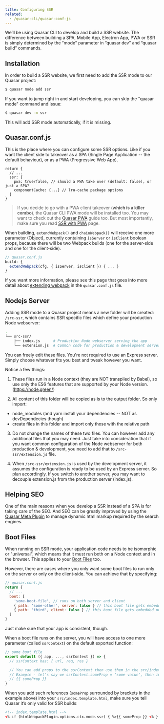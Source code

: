 ```yaml
---
title: Configuring SSR
related:
  - /quasar-cli/quasar-conf-js
---
```


We’ll be using Quasar CLI to develop and build a SSR website. The difference between building a SPA, Mobile App, Electron App, PWA or SSR is simply determined by the “mode” parameter in “quasar dev” and “quasar build” commands.

## Installation
In order to build a SSR website, we first need to add the SSR mode to our Quasar project:
```bash
$ quasar mode add ssr
```

If you want to jump right in and start developing, you can skip the "quasar mode" command and issue:
```bash
$ quasar dev -m ssr
```
This will add SSR mode automatically, if it is missing.

## Quasar.conf.js
This is the place where you can configure some SSR options. Like if you want the client side to takeover as a SPA (Single Page Application -- the default behaviour), or as a PWA (Progressive Web App).

```
return {
  // ...
  ssr: {
    pwa: true/false, // should a PWA take over (default: false), or just a SPA?
    componentCache: {...} // lru-cache package options
  }
}
```

> If you decide to go with a PWA client takeover (**which is a killer combo**), the Quasar CLI PWA mode will be installed too. You may want to check out the [Quasar PWA](/quasar-cli/developing-pwa/introduction) guide too. But most importantly, make sure you read [SSR with PWA](/quasar-cli/developing-ssr/ssr-with-pwa) page.

When building, `extendWebpack()` and `chainWebpack()` will receive one more parameter (Object), currently containing `isServer` or `isClient` boolean props, because there will be two Webpack builds (one for the server-side and one for the client-side).

```js
// quasar.conf.js
build: {
  extendWebpack(cfg, { isServer, isClient }) { ... }
}
```

If you want more information, please see this page that goes into more detail about [extending webpack](/quasar-cli/quasar-conf-js#Extending-Webpack-Config-Object) in the `quasar.conf.js` file.

## Nodejs Server
Adding SSR mode to a Quasar project means a new folder will be created: `/src-ssr`, which contains SSR specific files which define your production Node webserver:
```bash
.
└── src-ssr/
    ├── index.js      # Production Node webserver serving the app
    └── extension.js  # Common code for production & development server
```

You can freely edit these files. You're not required to use an Express server. Simply choose whatever fits you best and tweak however you want.

Notice a few things:

1. These files run in a Node context (they are NOT transpiled by Babel), so use only the ES6 features that are supported by your Node version. (https://node.green/)

2. All content of this folder will be copied as is to the output folder. So only import:
  - node_modules (and yarn install your dependencies -- NOT as devDependecies though)
  - create files in this folder and import only those with the relative path

3. Do not change the names of these two files. You can however add any additional files that you may need. Just take into consideration that if you want common configuration of the Node webserver for both production & development, you need to add that to `/src-ssr/extension.js` file.

4. When `/src-ssr/extension.js` is used by the development server, it assumes the configuration is ready to be used by an Express server. So plan accordingly. If you switch to another server, you may want to decouple extension.js from the production server (index.js).

## Helping SEO
One of the main reasons when you develop a SSR instead of a SPA is for taking care of the SEO. And SEO can be greatly improved by using the [Quasar Meta Plugin](/quasar-plugins/meta) to manage dynamic html markup required by the search engines.

## Boot Files
When running on SSR mode, your application code needs to be isomorphic or "universal", which means that it must run both on a Node context and in the browser. This applies to your [Boot Files](/quasar-cli/cli-documentation/boot-files) too.

However, there are cases where you only want some boot files to run only on the server or only on the client-side. You can achieve that by specifying:

```js
// quasar.conf.js
return {
  // ...
  boot: [
    'some-boot-file', // runs on both server and client
    { path: 'some-other', server: false } // this boot file gets embedded only on client-side
    { path: 'third', client: false } // this boot file gets embedded only on server-side
  ]
}
```

Just make sure that your app is consistent, though.

When a boot file runs on the server, you will have access to one more parameter (called `ssrContext`) on the default exported function:

```js
// some boot file
export default ({ app, ..., ssrContext }) => {
  // ssrContext has: { url, req, res }

  // You can add props to the ssrContext then use them in the src/index.template.html.
  // Example - let's say we ssrContext.someProp = 'some value', then in index template we can reference it:
  // {{ someProp }}
}
```

When you add such references (`someProp` surrounded by brackets in the example above) into your `src/index.template.html`, make sure you tell Quasar it’s only valid for SSR builds:

```html
<!-- index.template.html -->
<% if (htmlWebpackPlugin.options.ctx.mode.ssr) { %>{{ someProp }} <% } %>
```
